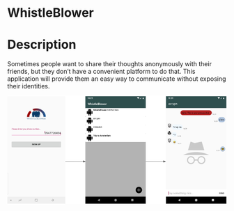 # WhistleBlower

# Description
Sometimes people want to share their thoughts anonymously with their friends, but they don’t have a convenient platform to do that.
This application will provide them an easy way to communicate without exposing their identities.

![alt text](https://github.com/atefsaw/WhistleBlower/blob/master/WhistleBlowerClient/demo.png)

